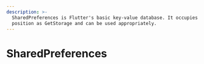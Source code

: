 ```yaml
---
description: >-
  SharedPreferences is Flutter's basic key-value database. It occupies a similar
  position as GetStorage and can be used appropriately.
---
```


# SharedPreferences

